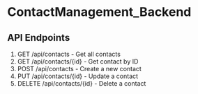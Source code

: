 # ContactManagement_Backend

## API Endpoints

1. GET /api/contacts - Get all contacts
2. GET /api/contacts/{id} - Get contact by ID
3. POST /api/contacts - Create a new contact
4. PUT /api/contacts/{id} - Update a contact
5. DELETE /api/contacts/{id} - Delete a contact